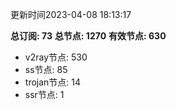 更新时间2023-04-08 18:13:17

**总订阅: 73**
**总节点: 1270**
**有效节点: 630**
- v2ray节点: 530
- ss节点: 85
- trojan节点: 14
- ssr节点: 1

